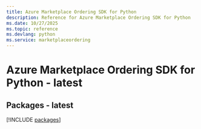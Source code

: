 ```yaml
---
title: Azure Marketplace Ordering SDK for Python
description: Reference for Azure Marketplace Ordering SDK for Python
ms.date: 10/27/2025
ms.topic: reference
ms.devlang: python
ms.service: marketplaceordering
---
```

# Azure Marketplace Ordering SDK for Python - latest
## Packages - latest
[!INCLUDE [packages](marketplace-ordering-index.md)]